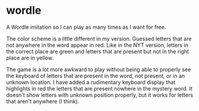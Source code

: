 # wordle
A Wordle imitation so I can play as many times as I want for free.

The color scheme is a little different in my version. Guessed letters that are not anywhere in the word appear in red. Like in the NYT version, letters in the correct place are green and letters that are present but not in the right place are in yellow. 

The game is a lot more awkward to play without being able to properly see the keyboard of letters that are present in the word, not present, or in an unknown location. I have added a rudimentary keyboard display that highlights in red the letters that are present nowhere in the mystery word. It doesn't show letters with unknown position properly, but it works for letters that aren't anywhere (I think).
